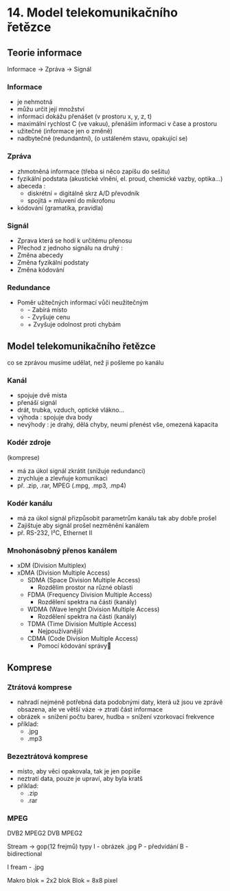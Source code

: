 # 14. Model telekomunikačního řetězce

## Teorie informace
Informace -> Zpráva -> Signál

### Informace
- je nehmotná
- můžu určit její množství
- informaci dokážu přenášet (v prostoru x, y, z, t)
- maximální rychlost C (ve vakuu), přenáším informaci v čase a prostoru
- užitečné (informace jen o změně)
- nadbytečné (redundantní), (o ustáleném stavu, opakující se)

### Zpráva
- zhmotněná informace (třeba si něco zapíšu do sešitu)
- fyzikální podstata (akustické vlnění, el. proud, chemické vazby, optika…)
- abeceda :                   
  - diskrétní = digitálně skrz A/D převodník
  - spojitá = mluvení do mikrofonu
- kódování (gramatika, pravidla)

### Signál 
- Zprava která se hodí k určitému přenosu
- Přechod z jednoho signálu na druhý :
- Změna abecedy
- Změna fyzikální podstaty
- Změna kódování

### Redundance
- Poměr užitečných informací vůči neužitečným
  - \- Zabírá místo			
  - \- Zvyšuje cenu
  - \+ Zvyšuje odolnost proti chybám
  
## Model telekomunikačního řetězce
co se zprávou musíme udělat, než ji pošleme po kanálu


### Kanál
- spojuje dvě místa
- přenáší signál
- drát, trubka, vzduch, optické vlákno…
- výhoda : spojuje dva body
- nevýhody : je drahý, dělá chyby, neumí přenést vše, omezená kapacita
### Kodér zdroje 
(komprese)
- má za úkol signál zkrátit (snižuje redundanci)
- zrychluje a zlevňuje komunikaci
- př. .zip, .rar, MPEG (.mpg, .mp3, .mp4)
### Kodér kanálu
- má za úkol signál přizpůsobit parametrům kanálu tak aby dobře prošel
- Zajištuje aby signál prošel nezměnění kanálem
- př. RS-232, I²C, Ethernet II
### Mnohonásobný přenos kanálem
- xDM	(Division Multiplex)
- xDMA	(Division Multiple Access)
  - SDMA	(Space Division Multiple Access)
    - Rozdělím prostor na různé oblasti
  - FDMA	(Frequency Division Multiple Access)
    - Rozdělení spektra na části (kanály)
  - WDMA	(Wave lenght Division Multiple Access)
    - Rozdělení spektra na části (kanály)
  - TDMA	(Time Division Multiple Access)
    - Nejpoužívanější
  - CDMA	(Code Division Multiple Access)
    - Pomocí kódování správy

## Komprese

### Ztrátová komprese
- nahradí nejméně potřebná data podobnými daty, která už jsou ve zprávě obsazena, ale ve větší váze -> ztratí část informace
- obrázek = snížení počtu barev, hudba = snížení vzorkovací frekvence
- příklad:
  - .jpg
  - .mp3
  
### Bezeztrátová komprese
- místo, aby věci opakovala, tak je jen popíše
- neztratí data, pouze je upraví, aby byla kratš
- příklad:
  - .zip
  - .rar

### MPEG 
DVB2 	MPEG2
DVB 	MPEG2

Stream -> 	gop(12 frejmů)
		typy 
		I - obrázek  .jpg
		P - předvídání
		B - bidirectional 

I fream - .jpg

Makro blok = 2x2 blok
Blok = 8x8 pixel
